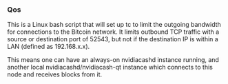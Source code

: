 ### Qos ###

This is a Linux bash script that will set up tc to limit the outgoing bandwidth for connections to the Bitcoin network. It limits outbound TCP traffic with a source or destination port of 52543, but not if the destination IP is within a LAN (defined as 192.168.x.x).

This means one can have an always-on nvidiacashd instance running, and another local nvidiacashd/nvidiacash-qt instance which connects to this node and receives blocks from it.
